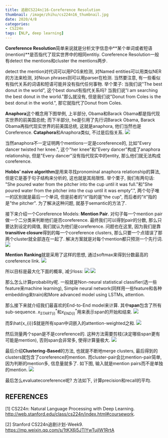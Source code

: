 ```yaml
---
title: 追剧CS224n|16-Coreference Resolution
thumbnail: /image/zhihu/cs224n16_thumbnail.jpg
date: 2020/4/8
categories: 
- CS224n
tags: [NLP, deep learning]
---
```


**Coreference Resolution**简单来说就是分析文字信息中**某个单词或者短语(mention)**是否指代了现实世界中的相同entitiy. Coreference Resolution一般有detect the mentions和cluster the mentions两步.
<!-- more -->

detect the mention对代词可以用POS来检测, 对Named entities可以用类似NER的方法来检测, 对Noun phrases则可以用parser在检测. 当然要注意, 有一些看似有指代关系的词语和短语可能并没有指代任何事物. 举个栗子: 当我们说"The best donut in the world", 这个best donut有指代关系吗? 当我们说"I am searching the best donut in the world."那么就没有, 但是我们说"Donut from Coles is the best donut in the world.", 那它就指代了Donut from Coles.

**Anaphora**这个概念用下图举例, 上半部分, Obama和Barack Obama都是指代现实世界的前美国总统; 而下半部分, he是引用了先行词Barack Obama, Barack Obama再指代现实世界的前美国总统, 这就是anaphora, 他们当然也是Coreference. **Cataphora**和Anaphora类似, 不过是后指关系.
![](/image/zhihu/cs224n16_1.png)

当然anaphora不一定证明两个mentions一定是coreference的, 比如"Every dancer twisted her knee.", 这个"her knee"和"Every dancer"构成了anaphora relationship, 但是"Every dancer"没有指代现实中的entity, 那么他们就无法构成coreference. 

**Hobbs’ naive algorithm**是用来寻找pronominal anaphora relationship的算法, 但是它是基于句子结构来分析的, 这也就是其局限性. 举个栗子,  我们有两句话: "She poured water from the pitcher into the cup until it was full."和"She poured water from the pitcher into the cup until it was empty”.", 两个句子唯一的区别就是最后一个单词, 但是前者的"it"指的是"the cup", 而后者的"it"指的是"the pitcher". 为了解决这种问题, 就基于semantic的方法了.

接下来介绍一个Coreference Models: **Mention Pair**. 对句子每一个mention pair做一个二分类来判断他们是否coreference. 最终我们可以得到pair的分数, 那么只要达到设定的阈值, 我们就认为他们是coreference. 问题也在这里, 因为我们是靠**transitive closure**得到的每一个coreference clusters, 那么只要一个点错误了那两个cluster就全部连在一起了. 解决方案就是对每个mention都只预测一个先行词.
![](/image/zhihu/cs224n16_2.png)

**Mention Ranking**就是采用了这样的思想, 通过softmax来得到分数最高的coreference link.
![](/image/zhihu/cs224n16_3.png)

所以目标是最大化下面的概率, 减少loss:
![](/image/zhihu/cs224n16_4.png)
![](/image/zhihu/cs224n16_5.png)

那么怎么计算probability呢. 一般就是Non-neural statistical classifier(选一些feature来machine learning), Simple neural network(同样用一些feature和各种embedding来train)和More advanced model using LSTMs, attention.

那么接下来就介绍我们最喜欢的End-to-End model来计算. 其中**span**包含了所有sub-sequence. $x_{START(i)}^{*}$和$x_{END(i)}^{*}$用来表示span的开始和结束.
![](/image/zhihu/cs224n16_6.png)

而$\hat{x_{i}}$就是所有span中词嵌入的attention-weighted之和.
![](/image/zhihu/cs224n16_7.png)

然后测量两个span是不是coreference的. 这种方法需要剪枝(决定哪些span更有可能是mention), 否则span会非常多, 使得计算量极大.
![](/image/zhihu/cs224n16_8.png)

最后介绍**Clustering-Based**的方法, 也就是不断地merge clusters, 最后得到的clusters就包含了coreference的mention. 而cluster-pair会比mention-pair简单, 因为判断的mention多, 信息量就多了. 如下图, 输入就是mention pairs而不是单独的mention.
![](/image/zhihu/cs224n16_9.png)

最后怎么evaluatecoreference呢? 方法如下, 计算precision和recall的平均.


## REFERENCES
[1] CS224n: Natural Language Processing with Deep Learning. http://web.stanford.edu/class/cs224n/index.html#coursework.

[2] Stanford CS224n追剧计划-Week9. https://mp.weixin.qq.com/s/1tKX6j5JTIYwTujIW1RrtA